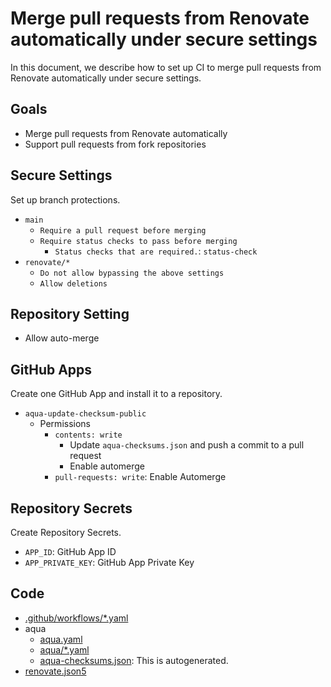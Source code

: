 # Merge pull requests from Renovate automatically under secure settings

In this document, we describe how to set up CI to merge pull requests from Renovate automatically under secure settings.

## Goals

- Merge pull requests from Renovate automatically
- Support pull requests from fork repositories

## Secure Settings

Set up branch protections.

- `main`
  - `Require a pull request before merging`
  - `Require status checks to pass before merging`
    - `Status checks that are required.`: `status-check`
- `renovate/*` 
  - `Do not allow bypassing the above settings`
  - `Allow deletions`

## Repository Setting

- Allow auto-merge

## GitHub Apps

Create one GitHub App and install it to a repository.

- `aqua-update-checksum-public`
  - Permissions
    - `contents: write`
      - Update `aqua-checksums.json` and push a commit to a pull request
      - Enable automerge
    - `pull-requests: write`: Enable Automerge

## Repository Secrets

Create Repository Secrets.

- `APP_ID`: GitHub App ID
- `APP_PRIVATE_KEY`: GitHub App Private Key

## Code

- [.github/workflows/*.yaml](.github/workflows)
- aqua
  - [aqua.yaml](aqua.yaml)
  - [aqua/*.yaml](aqua)
  - [aqua-checksums.json](aqua-checksums.json): This is autogenerated.
- [renovate.json5](renovate.json5)
